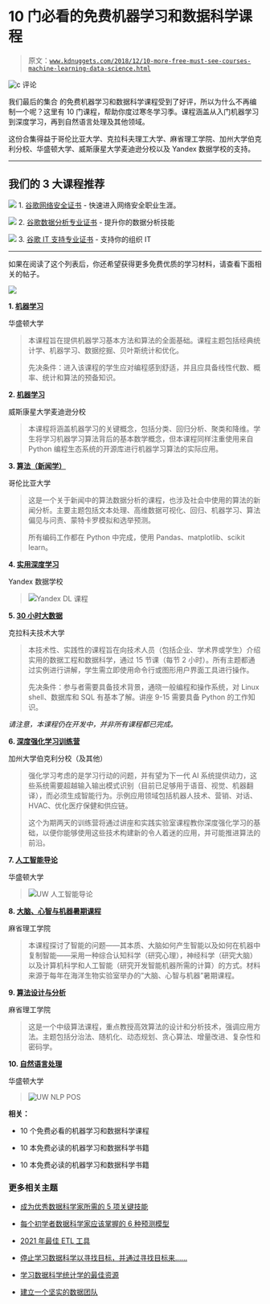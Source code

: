 # 10 门必看的免费机器学习和数据科学课程

> 原文：[`www.kdnuggets.com/2018/12/10-more-free-must-see-courses-machine-learning-data-science.html`](https://www.kdnuggets.com/2018/12/10-more-free-must-see-courses-machine-learning-data-science.html)

![c](img/3d9c022da2d331bb56691a9617b91b90.png) 评论

我们最后的集合 的免费机器学习和数据科学课程受到了好评，所以为什么不再编制一个呢？这里有 10 门课程，帮助你度过寒冬学习季。课程涵盖从入门机器学习到深度学习，再到自然语言处理及其他领域。

这份合集得益于哥伦比亚大学、克拉科夫理工大学、麻省理工学院、加州大学伯克利分校、华盛顿大学、威斯康星大学麦迪逊分校以及 Yandex 数据学校的支持。

* * *

## 我们的 3 大课程推荐

![](img/0244c01ba9267c002ef39d4907e0b8fb.png) 1\. [谷歌网络安全证书](https://www.kdnuggets.com/google-cybersecurity) - 快速进入网络安全职业生涯。

![](img/e225c49c3c91745821c8c0368bf04711.png) 2\. [谷歌数据分析专业证书](https://www.kdnuggets.com/google-data-analytics) - 提升你的数据分析技能

![](img/0244c01ba9267c002ef39d4907e0b8fb.png) 3\. [谷歌 IT 支持专业证书](https://www.kdnuggets.com/google-itsupport) - 支持你的组织 IT

* * *

如果在阅读了这个列表后，你还希望获得更多免费优质的学习材料，请查看下面相关的帖子。

![](img/536fc11b539a26d0daebb9d5af9539d0.png)

**1\. [机器学习](https://courses.cs.washington.edu/courses/cse546/17au/)**

华盛顿大学

> 本课程旨在提供机器学习基本方法和算法的全面基础。课程主题包括经典统计学、机器学习、数据挖掘、贝叶斯统计和优化。
> 
> 先决条件：进入该课程的学生应对编程感到舒适，并且应具备线性代数、概率、统计和算法的预备知识。

**2\. [机器学习](http://pages.stat.wisc.edu/~sraschka/teaching/stat479-fs2018/)**

威斯康星大学麦迪逊分校

> 本课程将涵盖机器学习的关键概念，包括分类、回归分析、聚类和降维。学生将学习机器学习算法背后的基本数学概念，但本课程同样注重使用来自 Python 编程生态系统的开源库进行机器学习算法的实际应用。

**3\. [算法（新闻学）](https://github.com/jstray/lede-algorithms/blob/master/README.md)**

哥伦比亚大学

> 这是一个关于新闻中的算法数据分析的课程，也涉及社会中使用的算法的新闻分析。主要主题包括文本处理、高维数据可视化、回归、机器学习、算法偏见与问责、蒙特卡罗模拟和选举预测。
> 
> 所有编码工作都在 Python 中完成，使用 Pandas、matplotlib、scikit learn。

**4\. [实用深度学习](https://github.com/yandexdataschool/Practical_DL/tree/master)**

Yandex 数据学校

> ![Yandex DL 课程](img/ef9a12874418cab4a3af27b666645b5c.png)

**5\. [30 小时大数据](http://ondata.blog/big-data-in-30-hours/)**

克拉科夫技术大学

> 本技术性、实践性的课程旨在向技术人员（包括企业、学术界或学生）介绍实用的数据工程和数据科学，通过 15 节课（每节 2 小时）。所有主题都通过实例进行讲解，学生需立即使用命令行或图形用户界面工具进行操作。
> 
> 先决条件：参与者需要具备技术背景，通晓一般编程和操作系统，对 Linux shell、数据库和 SQL 有基本了解。讲座 9-15 需要具备 Python 的工作知识。

*请注意，本课程仍在开发中，并非所有课程都已完成。*

**6\. [深度强化学习训练营](https://sites.google.com/view/deep-rl-bootcamp/lectures)**

加州大学伯克利分校（及其他）

> 强化学习考虑的是学习行动的问题，并有望为下一代 AI 系统提供动力，这些系统需要超越输入输出模式识别（目前已足够用于语音、视觉、机器翻译），而必须生成智能行为。示例应用领域包括机器人技术、营销、对话、HVAC、优化医疗保健和供应链。
> 
> 这个为期两天的训练营将通过讲座和实践实验室课程教你深度强化学习的基础，以便你能够使用这些技术构建新的令人着迷的应用，并可能推进算法的前沿。

**7\. [人工智能导论](https://courses.cs.washington.edu/courses/cse573/17wi/)**

华盛顿大学

> ![UW 人工智能导论](img/6fc875eea7118d7f732504195050240b.png)

**8\. [大脑、心智与机器暑期课程](https://ocw.mit.edu/resources/res-9-003-brains-minds-and-machines-summer-course-summer-2015/)**

麻省理工学院

> 本课程探讨了智能的问题——其本质、大脑如何产生智能以及如何在机器中复制智能——采用一种综合认知科学（研究心理），神经科学（研究大脑）以及计算机科学和人工智能（研究开发智能机器所需的计算）的方式。材料来源于每年在海洋生物实验室举办的“大脑、心智与机器”暑期课程。

**9\. [算法设计与分析](https://ocw.mit.edu/courses/electrical-engineering-and-computer-science/6-046j-design-and-analysis-of-algorithms-spring-2015/)**

麻省理工学院

> 这是一个中级算法课程，重点教授高效算法的设计和分析技术，强调应用方法。主题包括分治法、随机化、动态规划、贪心算法、增量改进、复杂性和密码学。

**10\. [自然语言处理](https://courses.cs.washington.edu/courses/cse517/17wi/)**

华盛顿大学

> ![UW NLP POS](img/09effd520b11e23d85590b5a60a3a4b2.png)

**相关：**

+   10 个免费必看的机器学习和数据科学课程

+   10 本免费必读的机器学习和数据科学书籍

+   10 本免费必读的机器学习和数据科学书籍

### 更多相关主题

+   [成为优秀数据科学家所需的 5 项关键技能](https://www.kdnuggets.com/2021/12/5-key-skills-needed-become-great-data-scientist.html)

+   [每个初学者数据科学家应该掌握的 6 种预测模型](https://www.kdnuggets.com/2021/12/6-predictive-models-every-beginner-data-scientist-master.html)

+   [2021 年最佳 ETL 工具](https://www.kdnuggets.com/2021/12/mozart-best-etl-tools-2021.html)

+   [停止学习数据科学以寻找目标，并通过寻找目标来……](https://www.kdnuggets.com/2021/12/stop-learning-data-science-find-purpose.html)

+   [学习数据科学统计学的最佳资源](https://www.kdnuggets.com/2021/12/springboard-top-resources-learn-data-science-statistics.html)

+   [建立一个坚实的数据团队](https://www.kdnuggets.com/2021/12/build-solid-data-team.html)
